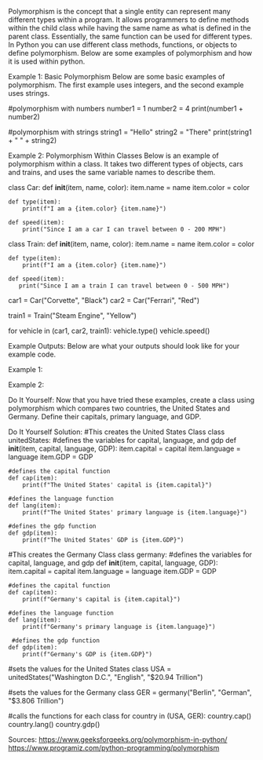 Polymorphism is the concept that a single entity can represent many different types within a program. It allows programmers to define methods within the child class while having the same name as what is defined in the parent class. Essentially, the same function can be used for different types. In Python you can use different class methods, functions, or objects to define polymorphism. Below are some examples of polymorphism and how it is used within python.

Example 1: Basic Polymorphism
Below are some basic examples of polymorphism. The first example uses integers, and the second example uses strings.

#polymorphism with numbers
number1 = 1
number2 = 4
print(number1 + number2)

#polymorphism with strings
string1 = "Hello"
string2 = "There"
print(string1 + " " + string2)

Example 2: Polymorphism Within Classes
Below is an example of polymorphism within a class. It takes two different types of objects, cars and trains, and uses the same variable names to describe them.

class Car:
    def __init__(item, name, color):
        item.name = name
        item.color = color
    
    def type(item):
        print(f"I am a {item.color} {item.name}")

    def speed(item):
        print("Since I am a car I can travel between 0 - 200 MPH")

class Train:
    def __init__(item, name, color):
        item.name = name
        item.color = color

    def type(item):
        print(f"I am a {item.color} {item.name}")

    def speed(item):
       print("Since I am a train I can travel between 0 - 500 MPH")

car1 = Car("Corvette", "Black")
car2 = Car("Ferrari", "Red")

train1 = Train("Steam Engine", "Yellow")

for vehicle in (car1, car2, train1):
    vehicle.type()
    vehicle.speed()

Example Outputs:
Below are what your outputs should look like for your example code.

Example 1:
 
Example 2:
 

Do It Yourself:
Now that you have tried these examples, create a class using polymorphism which compares two countries, the United States and Germany. Define their capitals, primary language, and GDP. 

Do It Yourself Solution:
#This creates the United States Class
class unitedStates:
    #defines the variables for capital, language, and gdp
    def __init__(item, capital, language, GDP):
        item.capital = capital
        item.language = language 
        item.GDP = GDP
    
    #defines the capital function
    def cap(item):
        print(f"The United States' capital is {item.capital}")

    #defines the language function
    def lang(item):
        print(f"The United States' primary language is {item.language}")

    #defines the gdp function
    def gdp(item):
        print(f"The United States' GDP is {item.GDP}")

#This creates the Germany Class
class germany:
    #defines the variables for capital, language, and gdp
    def __init__(item, capital, language, GDP):
        item.capital = capital
        item.language = language
        item.GDP = GDP
    
    #defines the capital function
    def cap(item):
        print(f"Germany's capital is {item.capital}")

    #defines the language function
    def lang(item):
        print(f"Germany's primary language is {item.language}")

     #defines the gdp function
    def gdp(item):
        print(f"Germany's GDP is {item.GDP}")

#sets the values for the United States class
USA = unitedStates("Washington D.C.", "English", "$20.94 Trillion")

#sets the values for the Germany class
GER = germany("Berlin", "German", "$3.806 Trillion")

#calls the functions for each class
for country in (USA, GER):
    country.cap()
    country.lang()
    country.gdp()



Sources:
https://www.geeksforgeeks.org/polymorphism-in-python/
https://www.programiz.com/python-programming/polymorphism

